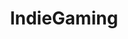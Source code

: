 ---
title: IndieGaming
crosslinks:
- indiegames
- gaming
- gamedev
- linux_gaming
- IAmA
- tipofmyjoystick
- roguelites
- casualiama
- LostAndHound
- Romania
- MarioMaker
- place
- RPGMaker
- twinegames
- proceduralgeneration
- television
- CallOfDuty
- gamedevscreens
- BATCH17
---